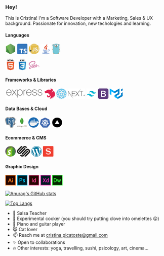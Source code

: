 ### Hey!

This is Cristina! I'm a Software Developer with a Marketing, Sales & UX background. Passionate for innovation, new techologies and learning.

#### Languages
<code><img alt="Node" height="33" src="https://raw.githubusercontent.com/github/explore/80688e429a7d4ef2fca1e82350fe8e3517d3494d/topics/nodejs/nodejs.png"></code>
<code><img alt="TypeScript" height="33" src="https://github.com/cristinapicatoste/cristinapicatoste/blob/main/assets/logo_typescript.png"></code>
<code><img alt="Javascript" height="33" src="https://github.com/cristinapicatoste/cristinapicatoste/blob/main/assets/logo_javascript.png"></code>
<code><img alt="Java" height="33" src="https://github.com/cristinapicatoste/cristinapicatoste/blob/main/assets/logo_java.png"></code>
<code><img alt="Golang" height="33" src="https://github.com/cristinapicatoste/cristinapicatoste/blob/main/assets/logo_go.png"></code>

<code><img alt="Html" height="33" src="https://raw.githubusercontent.com/github/explore/80688e429a7d4ef2fca1e82350fe8e3517d3494d/topics/html/html.png"></code>
<code><img alt="Css" height="33" src="https://raw.githubusercontent.com/github/explore/80688e429a7d4ef2fca1e82350fe8e3517d3494d/topics/css/css.png"></code>
<code><img alt="Sass" height="33" src="https://raw.githubusercontent.com/github/explore/80688e429a7d4ef2fca1e82350fe8e3517d3494d/topics/sass/sass.png"></code>

#### Frameworks & Libraries
<code><img alt="Express" height="33" src="https://github.com/cristinapicatoste/cristinapicatoste/blob/main/assets/logo_express.png"></code>
<code><img alt="NestJs" height="33" src="https://github.com/cristinapicatoste/cristinapicatoste/blob/main/assets/nestjs.png"></code>
<code><img alt="React" height="33" src="https://github.com/cristinapicatoste/cristinapicatoste/blob/main/assets/logo_react.png"></code>
<code><img alt="NextJs" height="33" src="https://github.com/cristinapicatoste/cristinapicatoste/blob/main/assets/logo_nextjs.png"></code>
<code><img alt="Tailwind" height="33" src="https://github.com/cristinapicatoste/cristinapicatoste/blob/main/assets/logo_tailwind.png"></code>
<code><img alt="Bootstrap" height="33" src="https://github.com/cristinapicatoste/cristinapicatoste/blob/main/assets/logo_bootstrap.png"></code>
<code><img alt="MaterialUI" height="33" src="https://github.com/cristinapicatoste/cristinapicatoste/blob/main/assets/logo_materialui.png"></code>

#### Data Bases & Cloud
<code><img alt="PostgreSQL" height="33" src="https://github.com/cristinapicatoste/cristinapicatoste/blob/main/assets/logo_postgres.png"></code>
<code><img alt="MongoDB" height="33" src="https://github.com/cristinapicatoste/cristinapicatoste/blob/main/assets/logo_mongodb.png"></code>
<code><img alt="Docker" height="33" src="https://github.com/cristinapicatoste/cristinapicatoste/blob/main/assets/logo_docker.png"></code>
<code><img alt="Kubernetes" height="33" src="https://github.com/cristinapicatoste/cristinapicatoste/blob/main/assets/logo_kubernetes.png"></code>
<code><img alt="Vercel" height="33" src="https://github.com/cristinapicatoste/cristinapicatoste/blob/main/assets/logo_vercel.png"></code>

#### Ecommerce & CMS
<code><img alt="Shopify" height="33" src="https://github.com/cristinapicatoste/cristinapicatoste/blob/main/assets/logo_shopify.png"></code>
<code><img alt="Squarespace" height="33" src="https://github.com/cristinapicatoste/cristinapicatoste/blob/main/assets/logo-squarespace.png"></code>
<code><img alt="Wordpress" height="33" src="https://github.com/cristinapicatoste/cristinapicatoste/blob/main/assets/logo-wordpress.png"></code>
<code><img alt="Sanity" height="33" src="https://github.com/cristinapicatoste/cristinapicatoste/blob/main/assets/logo_sanity.png"></code>

#### Graphic Design
<code><img alt="Illustrator" height="33" src="https://github.com/cristinapicatoste/cristinapicatoste/blob/main/assets/logo-illustrator.png"></code>
<code><img alt="Photoshop" height="33" src="https://github.com/cristinapicatoste/cristinapicatoste/blob/main/assets/logo-photoshop.png"></code>
<code><img alt="Indesign" height="33" src="https://github.com/cristinapicatoste/cristinapicatoste/blob/main/assets/logo-indesign.png"></code>
<code><img alt="XD" height="33" src="https://github.com/cristinapicatoste/cristinapicatoste/blob/main/assets/logo-xd.png"></code>
<code><img alt="Dreamveawer" height="33" src="https://github.com/cristinapicatoste/cristinapicatoste/blob/main/assets/logo-dreamveawer.png"></code>


[![Anurag's GitHub stats](https://github-readme-stats.vercel.app/api?username=cristinapicatoste&show_icons=true&theme=radical)](https://github.com/cristinapicatoste/github-readme-stats)

[![Top Langs](https://github-readme-stats.vercel.app/api/top-langs/?username=cristinapicatoste&layout=compact)](https://github.com/cristinapicatoste/github-readme-stats)

* 💃  Salsa Teacher
* 🍳  Experimental cooker (you should try putting clove into omelettes 😜)
* 🎼  Piano and guitar player
* 😸  Cat lover
* 📫  Reach me at cristina.picatoste@gmail.com
* ✨  Open to collaborations 
* 🔥  Other interests: yoga, travelling, sushi, psicology, art, cinema...
